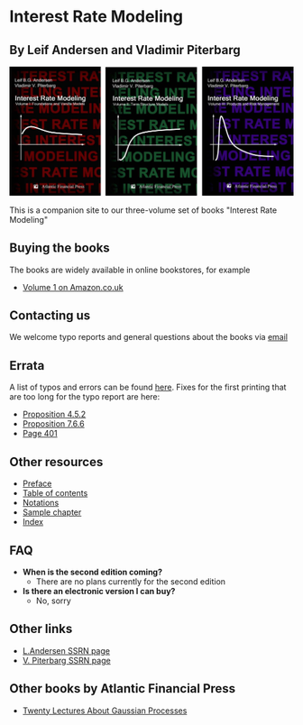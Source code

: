 # Interest Rate Modeling 
## By Leif Andersen and Vladimir Piterbarg

![](./images/Covers_Black_v1.jpg)

This is a companion site to our three-volume set of books "Interest Rate Modeling"

## Buying the books
The books are widely available in online bookstores, for example
* [Volume 1 on Amazon.co.uk](https://www.amazon.co.uk/dp/0984422102)

## Contacting us
We welcome typo reports and general questions about the books via [email](mailto:authors@andersen-piterbarg-book.com)

## Errata
A list of typos and errors can be found [here](./media/TypoReport.xls). Fixes for the first printing that are too long for the typo report are here:
* [Proposition 4.5.2](./media/Prop_4_5_2_Fixed.pdf)
* [Proposition 7.6.6](./media/Proposition766Fixed.pdf)
* [Page 401](./media/p401-fixed.pdf)

## Other resources
* [Preface](./media/preface-20100817.pdf)
* [Table of contents](./media/toc-20100817.pdf)
* [Notations](./media/Notations.pdf)
* [Sample chapter](./media/Ch15_LMM1_Sample.pdf)
* [Index](./media/index_20100806.pdf)

## FAQ
* __When is the second edition coming?__
    * There are no plans currently for the second edition
* __Is there an electronic version I can buy?__
    * No, sorry


## Other links
* [L.Andersen SSRN page](https://papers.ssrn.com/sol3/cf_dev/AbsByAuth.cfm?per_id=111031)
* [V. Piterbarg SSRN page](https://papers.ssrn.com/sol3/cf_dev/AbsByAuth.cfm?per_id=73196)

## Other books by Atlantic Financial Press
* [Twenty Lectures About Gaussian Processes](https://www.amazon.co.uk/dp/B01HC9HFTU/ref=cm_sw_em_r_mt_dp_ynJDFbMGEHZJP)